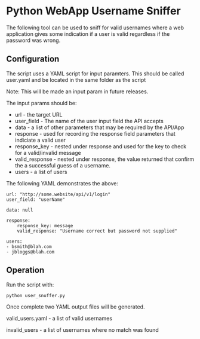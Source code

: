 
# Python WebApp Username Sniffer


The following tool can be used to sniff for valid usernames
where a web application gives some indication if a user is valid
regardless if the password was wrong.

## Configuration

The script uses a YAML script for input paramters. This should be called user.yaml
and be located in the same folder as the script

Note: This will be made an input param in future releases. 

The input params should be:

* url - the target URL
* user_field - The name of the user input field the API accepts
* data - a list of other parameters that may be required by the API/App
* response - used for recording the response field parameters that indiciate a valid user
* response_key - nested under response and used for the key to check for a valid/invalid message
* valid_response - nested under response, the value returned that confirm the a successful guess of a username.
* users - a list of users

The following YAML demonstrates the above:

```
url: "http://some.website/api/v1/login"
user_field: "userName"

data: null

response:
    response_key: message
    valid_response: "Username correct but password not supplied"

users:
- bsmith@blah.com
- jbloggs@blah.com

```


## Operation

Run the script with:

```
python user_snuffer.py 

```


Once complete two YAML output files will be generated.

valid_users.yaml - a list of valid usernames

invalid_users - a list of usernames where no match was found








